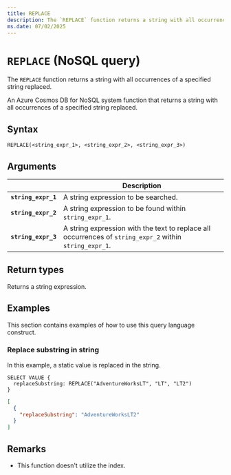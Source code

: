 ```yaml
---
title: REPLACE
description: The `REPLACE` function returns a string with all occurrences of a specified string replaced.
ms.date: 07/02/2025
---
```


# `REPLACE` (NoSQL query)

The `REPLACE` function returns a string with all occurrences of a specified string replaced.

An Azure Cosmos DB for NoSQL system function that returns a string with all occurrences of a specified string replaced.

## Syntax

```nosql
REPLACE(<string_expr_1>, <string_expr_2>, <string_expr_3>)
```

## Arguments

| | Description |
| --- | --- |
| **`string_expr_1`** | A string expression to be searched. |
| **`string_expr_2`** | A string expression to be found within `string_expr_1`. |
| **`string_expr_3`** | A string expression with the text to replace all occurrences of `string_expr_2` within `string_expr_1`. |

## Return types

Returns a string expression.

## Examples

This section contains examples of how to use this query language construct.

### Replace substring in string

In this example, a static value is replaced in the string.

```nosql
SELECT VALUE {
  replaceSubstring: REPLACE("AdventureWorksLT", "LT", "LT2")
}
```

```json
[
  {
    "replaceSubstring": "AdventureWorksLT2"
  }
]
```

## Remarks

- This function doesn't utilize the index.
